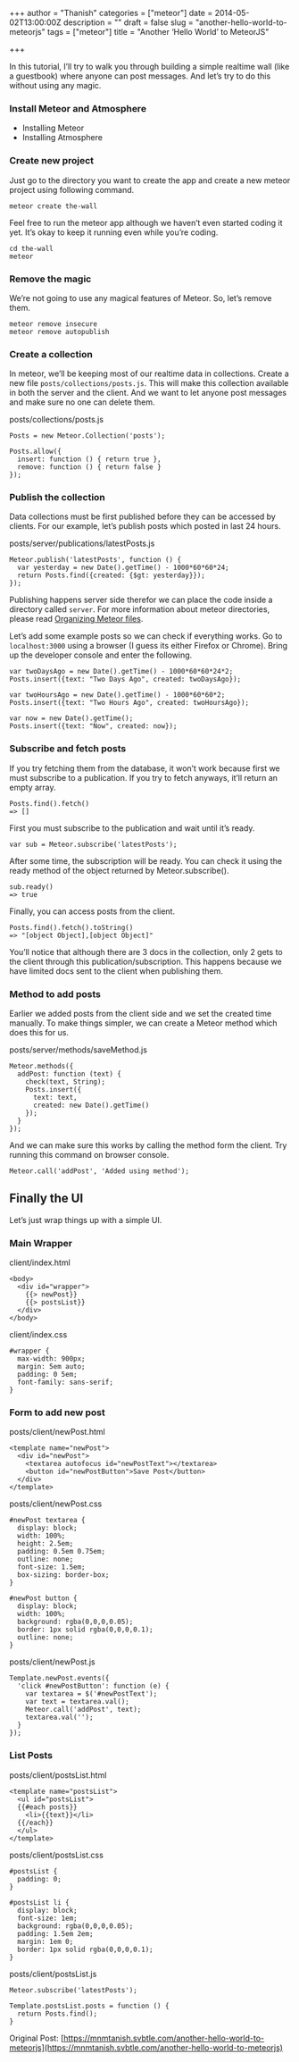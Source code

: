 +++
author = "Thanish"
categories = ["meteor"]
date = 2014-05-02T13:00:00Z
description = ""
draft = false
slug = "another-hello-world-to-meteorjs"
tags = ["meteor"]
title = "Another ‘Hello World’ to MeteorJS"

+++


In this tutorial, I’ll try to walk you through building a simple  realtime wall (like a guestbook) where anyone can post messages. And  let’s try to do this without using any magic.

### Install Meteor and Atmosphere

* Installing Meteor
* Installing Atmosphere

### Create new project

Just go to the directory you want to create the app and create a new meteor project using following command.

```
meteor create the-wall

```

Feel free to run the meteor app although we haven’t even started  coding it yet. It’s okay to keep it running even while you’re coding.

```
cd the-wall
meteor

```

### Remove the magic

We’re not going to use any magical features of Meteor. So, let’s remove them.

```
meteor remove insecure
meteor remove autopublish

```

### Create a collection

In meteor, we’ll be keeping most of our realtime data in collections. Create a new file `posts/collections/posts.js`.  This will make this collection available in both the server and the  client. And we want to let anyone post messages and make sure no one can  delete them.

posts/collections/posts.js

```
Posts = new Meteor.Collection('posts');

Posts.allow({
  insert: function () { return true },
  remove: function () { return false }
});

```

### Publish the collection

Data collections must be first published before they can be accessed  by clients. For our example, let’s publish posts which posted in last 24  hours.

posts/server/publications/latestPosts.js

```
Meteor.publish('latestPosts', function () {
  var yesterday = new Date().getTime() - 1000*60*60*24;
  return Posts.find({created: {$gt: yesterday}});
});

```

Publishing happens server side therefor we can place the code inside a directory called `server`. For more information about meteor directories, please read [Organizing Meteor files](#).

Let’s add some example posts so we can check if everything works. Go to `localhost:3000` using a browser (I guess its either Firefox or Chrome). Bring up the developer console and enter the following.

```
var twoDaysAgo = new Date().getTime() - 1000*60*60*24*2;
Posts.insert({text: "Two Days Ago", created: twoDaysAgo});

var twoHoursAgo = new Date().getTime() - 1000*60*60*2;
Posts.insert({text: "Two Hours Ago", created: twoHoursAgo});

var now = new Date().getTime();
Posts.insert({text: "Now", created: now});

```

### Subscribe and fetch posts

If you try fetching them from the database, it won’t work because  first we must subscribe to a publication. If you try to fetch anyways,  it’ll return an empty array.

```
Posts.find().fetch()
=> []

```

First you must subscribe to the publication and wait until it’s ready.

```
var sub = Meteor.subscribe('latestPosts');

```

After some time, the subscription will be ready. You can check it  using the ready method of the object returned by Meteor.subscribe().

```
sub.ready()
=> true

```

Finally, you can access posts from the client.

```
Posts.find().fetch().toString()
=> "[object Object],[object Object]"

```

You’ll notice that although there are 3 docs in the collection, only 2  gets to the client through this publication/subscription. This happens  because we have limited docs sent to the client when publishing them.

### Method to add posts

Earlier we added posts from the client side and we set the created  time manually. To make things simpler, we can create a Meteor method  which does this for us.

posts/server/methods/saveMethod.js

```
Meteor.methods({
  addPost: function (text) {
    check(text, String);
    Posts.insert({
      text: text,
      created: new Date().getTime()
    });
  }
});

```

And we can make sure this works by calling the method form the client. Try running this command on browser console.

```
Meteor.call('addPost', 'Added using method');

```

## Finally the UI

Let’s just wrap things up with a simple UI.

### Main Wrapper

client/index.html

```
<body>
  <div id="wrapper">
    {{> newPost}}
    {{> postsList}}
  </div>
</body>

```

client/index.css

```
#wrapper {
  max-width: 900px;
  margin: 5em auto;
  padding: 0 5em;
  font-family: sans-serif;
}

```

### Form to add new post

posts/client/newPost.html

```
<template name="newPost">
  <div id="newPost">
    <textarea autofocus id="newPostText"></textarea>
    <button id="newPostButton">Save Post</button>
  </div>
</template>

```

posts/client/newPost.css

```
#newPost textarea {
  display: block;
  width: 100%;
  height: 2.5em;
  padding: 0.5em 0.75em;
  outline: none;
  font-size: 1.5em;
  box-sizing: border-box;
}

#newPost button {
  display: block;
  width: 100%;
  background: rgba(0,0,0,0.05);
  border: 1px solid rgba(0,0,0,0.1);
  outline: none;
}

```

posts/client/newPost.js

```
Template.newPost.events({
  'click #newPostButton': function (e) {
    var textarea = $('#newPostText');
    var text = textarea.val();
    Meteor.call('addPost', text);
    textarea.val('');
  }
});

```

### List Posts

posts/client/postsList.html

```
<template name="postsList">
  <ul id="postsList">
  {{#each posts}}
    <li>{{text}}</li>
  {{/each}}
  </ul>
</template>

```

posts/client/postsList.css

```
#postsList {
  padding: 0;
}

#postsList li {
  display: block;
  font-size: 1em;
  background: rgba(0,0,0,0.05);
  padding: 1.5em 2em;
  margin: 1em 0;
  border: 1px solid rgba(0,0,0,0.1);
}

```

posts/client/postsList.js

```
Meteor.subscribe('latestPosts');

Template.postsList.posts = function () {
  return Posts.find();
}

```

Original Post: [https://mnmtanish.svbtle.com/another-hello-world-to-meteorjs](https://mnmtanish.svbtle.com/another-hello-world-to-meteorjs)

